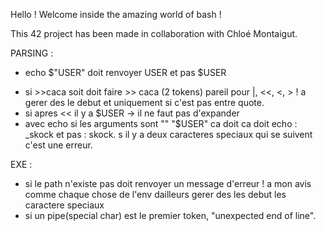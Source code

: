 Hello ! Welcome inside the amazing world of bash !

This 42 project has been made in collaboration with Chloé Montaigut.


PARSING :
- echo $"USER" doit renvoyer USER et pas $USER
<!-- - echo $[x] doit renvoyer 0 -->
- si >>caca  soit doit faire >> caca (2 tokens) pareil pour |, <<, <, > !
a gerer des le debut et uniquement si c'est pas entre quote.
- si apres << il y a $USER -> il ne faut pas d'expander
- avec echo si les arguments sont "" "$USER" ca doit ca doit echo : _skock et pas : skock.
s il y a deux caracteres speciaux qui se suivent c'est une erreur.


EXE :
- si le path n'existe pas doit renvoyer un message d'erreur ! a mon avis comme chaque chose de l'env dailleurs
gerer des les debut les caractere speciaux
- si un pipe(special char) est le premier token, "unexpected end of line".
